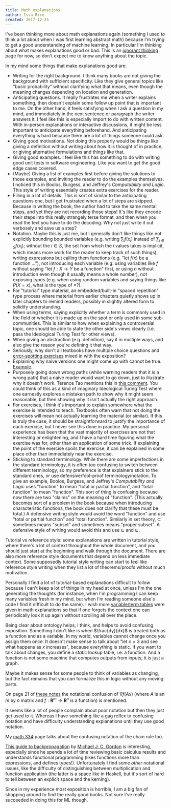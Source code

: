 ```yaml
---
title: Math explanations
author: Issa Rice
created: 2017-12-25
---
```


I've been thinking more about math explanations again (something I used to think a lot about when I was first learning abstract math) because I'm trying to get a good understanding of machine learning. In particular I'm thinking about what makes explanations good or bad. This is an [ignorant thinking](https://meteuphoric.wordpress.com/2011/08/27/in-defence-of-ignorant-thinking/) page for now, so don't expect me to know anything about the topic.

In my mind some things that make explanations good are:

- Writing for the right background. I think many books are not giving the background with sufficient specificity. Like they give general topics like "basic probability" without clarifying what that means, even though the meaning changes depending on location and generation.
- Anticipating questions. It really frustrates me when a writer explains something, then doesn't explain some follow up point that is important to me. On the other hand, it feels satisfying when I ask a question in my mind, and immediately in the next sentence or paragraph the writer answers it. I feel like this is especially import to do with written content. With in-person explanations or interactive discussions, it might be less important to anticipate everything beforehand. And anticipating everything is hard because there are a lot of things someone could ask.
- Giving good motivations. Not doing this properly would be things like giving a definition without writing about how it is thought of in practice, or giving alternative formulations and things like that.
- Giving good examples. I feel like this has something to do with writing good unit tests in software engineering. Like you want to get the good edge cases covered.
- (Maybe) Giving a list of examples first before giving the solutions to those examples, and inviting the reader to do the examples themselves. I noticed this in Boolos, Burgess, and Jeffrey's _Computability and Logic_. This style of writing essentially creates extra exercises for the reader.
- Filling in a lot of details. This is sort of similar to the anticipating questions one, but I get frustrated when a lot of steps are skipped. Because in writing the book, the author had to take the same mental steps, and yet they are not recording those steps! It's like they encode their steps into this really strangely terse format, and then when you read the text you have to do the decoding. Why not just write it out verbosely and save us a step?
- Notation. Maybe this is just me, but I generally don't like things like not explicitly bounding bounded variables (e.g. writing $\sum_i f(x_i)$ instead of $\sum_{i\in S} f(x_i)$; without the $i \in S$, the set from which the $i$ values takes is implicit, which means more work for the reader to keep track of such things), writing expressions but calling them functions (e.g. "let $f(x)$ be a function ..."), not introducing each variable (e.g. using variables like $f$ without saying "let $f : X \to Y$ be a function" first, or using $n$ without introduction even though it usually means a whole number), not exposing types (e.g. when using random variables and saying things like $P(X = x)$, what is the type of $=$?).
- For "tutorial" type material, an embedded/built-in "spaced repetition" type process where material from earlier chapters quietly shows up in later chapters to remind readers, possibly in slightly altered form to solidify understanding.
- When using terms, saying explicitly whether a term is commonly used in the field or whether it is made up on the spot or only used in some sub-communities. This is similar to how when explaining a controversial topic, one should be able to state the other side's views clearly (i.e. pass the Ideological Turing Test for other views).
- When giving an abstraction (e.g. definition), say it in multiple ways, and also give the reason you're defining it that way.
- Seriously, why don't all textbooks have multiple choice questions and [error-spotting exercises](https://learning.subwiki.org/wiki/Error-spotting_exercise) mixed in with the exposition?
- Explaining why naive versions one might come up with cannot be true. [Example](https://calculus.subwiki.org/wiki/Chain_rule_for_differentiation#Why_more_naive_chain_rules_don.27t_make_sense).
- Purposely going down wrong paths (while warning readers that it *is* a wrong path) that a naive reader would want to go down, just to illustrate why it doesn't work. Terence Tao mentions this in [this comment](https://gowers.wordpress.com/2007/09/11/what-might-an-expository-mathematical-wiki-be-like/#comment-14). You could think of this as a kind of imaginary Ideological Turing Test where one earnestly explores a mistaken path to show why it might seem reasonable, but then showing why it isn't actually the right approach.
- For exercises, I think it's important to explain somewhere what the exercise
  is intended to teach. Textbooks often warn that not doing the exercises will
  mean not actually learning the material (or similar). If this is truly the
  case, it should be straightforward to justify the importance of each
  exercise, but I never see this done in practice.  My personal experience has
  been that the vast majority of exercises are not that interesting or
  enlightening, and I have a hard time figuring what the exercise was for,
  other than an application of some trick. If explaining the point of the
  exercise spoils the exercise, it can be explained in some place other than
  immediately near the exercise.
- Sticking to standard terminology. While there are some imperfections in the standard terminology, it is often too confusing to switch between different terminology, so my preference is that explainers stick to the standard ones, or use defensive/fool-proof terminology/notation. To give an example, Boolos, Burgess, and Jeffrey's _Computability and Logic_ uses "function" to mean "total or partial function", and "total function" to mean "function". This sort of thing is confusing because now there are two "claims" on the meaning of "function". (This actually becomes sort of a problem in the book because when introducing characteristic functions, the book does not clarify that these must be total.) A defensive writing style would avoid the word "function" and use "total or partial function" and "total function". Similarly in set theory, $\subset$ sometimes means "subset" and sometimes means "proper subset". A defensive style of writing would avoid this and use $\subseteq$ and $\subsetneq$.

Tutorial vs reference style: some explanations are written in tutorial style, where there's a lot of context throughout the whole document, and you should just start at the beginning and walk through the document. There are also more reference style documents that depend on less immediate context. Some supposedly tutorial style writing can start to feel like reference style writing when they list a lot of theorems/proofs without much motivation.

Personally I find a lot of tutorial-based explanations difficult to follow because I can't keep a lot of things in my head at once, unless I'm the one generating the thoughts (for instance, when I'm programming I can keep many variables fresh in my mind, but when I'm reading someone else's code I find it difficult to do the same). I wish more [variable/term tables](https://machinelearning.subwiki.org/wiki/Summary_table_of_probability_terms#Table) were given in math explanations so that if one forgets the context one can periodically look it up again without scrolling all over the place.

Being clear about ontology helps, I think, and helps to avoid confusing exposition. Something I don't like is when $\frac{dy}{dx}$ is treated both as a function and as a variable. In my world, variables cannot change once you assign them once. It doesn't make sense to talk about "let $x=3$ and see what happens as $x$ increases", because everything is static. If you want to talk about changes, you define a *static* lookup table, i.e. a function. And a function is not some machine that computes outputs from inputs; it is just a graph.

Maybe it makes sense for some people to think of variables as changing, but the fact remains that you *can* formalize this in logic without any moving parts.

On page 21 of [these notes](http://cs229.stanford.edu/section/cs229-linalg.pdf) the notational confusion of $\nabla f(Ax)$ (where $A$ is an $m$ by $n$ matrix and $f : \mathbf R^m \to \mathbf R^n$ is a function) is mentioned.

It seems like a lot of people complain about poor notation but then they just get used to it. Whereas I have something like a gag reflex to confusing notation and have difficulty understanding explanations until they use good notation.

My [math 334]() page talks about the confusing notation of the chain rule too.

[This guide to backpropagation](http://www.cl.cam.ac.uk/archive/mjcg/plans/Backpropagation.pdf) by [Michael J. C. Gordon](!w) is interesting, especially since he spends a lot of time reviewing basic calculus results and understands functional programming (likes functions more than expressions, and defines types!). Unfortunately I find some *other* notational issues, like the difficulty of distinguishing between multiplication and function application (the latter is a space like in Haskell, but it's sort of hard to tell between an explicit space and the kerning).

Since in my experience most exposition is horrible, I am a big fan of shopping around to find the really good books. Not sure I've really succeeded in doing this for ML though.
